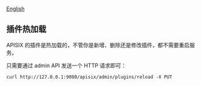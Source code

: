 [English](plugins.md)

## 插件热加载

APISIX 的插件是热加载的，不管你是新增、删除还是修改插件，都不需要重启服务。

只需要通过 admin API 发送一个 HTTP 请求即可：
```shell
curl http://127.0.0.1:9080/apisix/admin/plugins/reload -X PUT
```
